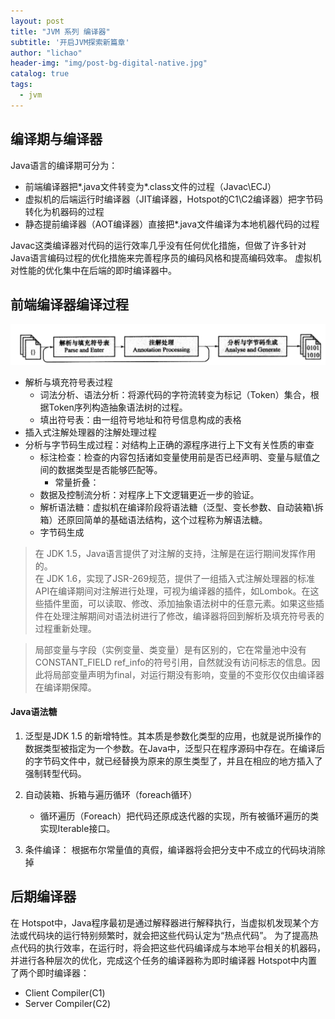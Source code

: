 ```yaml
---
layout: post
title: "JVM 系列 编译器"
subtitle: '开启JVM探索新篇章'
author: "lichao"
header-img: "img/post-bg-digital-native.jpg"
catalog: true
tags:
  - jvm
---
```



## 编译期与编译器
Java语言的编译期可分为：

* 前端编译器把*.java文件转变为*.class文件的过程（Javac\ECJ）
* 虚拟机的后端运行时编译器（JIT编译器，Hotspot的C1\C2编译器）把字节码转化为机器码的过程
* 静态提前编译器（AOT编译器）直接把*.java文件编译为本地机器代码的过程

Javac这类编译器对代码的运行效率几乎没有任何优化措施，但做了许多针对Java语言编码过程的优化措施来完善程序员的编码风格和提高编码效率。
虚拟机对性能的优化集中在后端的即时编译器中。

## 前端编译器编译过程
![jvm](/img/jvm/jvm4.png)
* 解析与填充符号表过程
    * 词法分析、语法分析：将源代码的字符流转变为标记（Token）集合，根据Token序列构造抽象语法树的过程。
    * 填出符号表：由一组符号地址和符号信息构成的表格
* 插入式注解处理器的注解处理过程
* 分析与字节码生成过程：对结构上正确的源程序进行上下文有关性质的审查
    * 标注检查：检查的内容包括诸如变量使用前是否已经声明、变量与赋值之间的数据类型是否能够匹配等。
        * 常量折叠：
    * 数据及控制流分析：对程序上下文逻辑更近一步的验证。
    * 解析语法糖：虚拟机在编译阶段将语法糖（泛型、变长参数、自动装箱\拆箱）还原回简单的基础语法结构，这个过程称为解语法糖。
    * 字节码生成

> 在 JDK 1.5，Java语言提供了对注解的支持，注解是在运行期间发挥作用的。    
  在 JDK 1.6，实现了JSR-269规范，提供了一组插入式注解处理器的标准API在编译期间对注解进行处理，可视为编译器的插件，如Lombok。在这些插件里面，可以读取、修改、添加抽象语法树中的任意元素。如果这些插件在处理注解期间对语法树进行了修改，编译器将回到解析及填充符号表的过程重新处理。

> 局部变量与字段（实例变量、类变量）是有区别的，它在常量池中没有CONSTANT_FIELD ref_info的符号引用，自然就没有访问标志的信息。因此将局部变量声明为final，对运行期没有影响，变量的不变形仅仅由编译器在编译期保障。

#### Java语法糖
1. 泛型是JDK 1.5 的新增特性。其本质是参数化类型的应用，也就是说所操作的数据类型被指定为一个参数。在Java中，泛型只在程序源码中存在。在编译后的字节码文件中，就已经替换为原来的原生类型了，并且在相应的地方插入了强制转型代码。

2. 自动装箱、拆箱与遍历循环（foreach循环）
    * 循环遍历（Foreach）把代码还原成迭代器的实现，所有被循环遍历的类实现Iterable接口。

3. 条件编译： 根据布尔常量值的真假，编译器将会把分支中不成立的代码块消除掉


## 后期编译器
在 Hotspot中，Java程序最初是通过解释器进行解释执行，当虚拟机发现某个方法或代码块的运行特别频繁时，就会把这些代码认定为“热点代码”。
为了提高热点代码的执行效率，在运行时，将会把这些代码编译成与本地平台相关的机器码，并进行各种层次的优化，完成这个任务的编译器称为即时编译器
Hotspot中内置了两个即时编译器：
* Client Compiler(C1)
* Server Compiler(C2)
